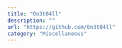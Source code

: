 ```yaml
---
title: "0n3t04ll"
description: ""
url: "https://github.com/0n3t04ll"
category: "Miscellaneous"
---
```

